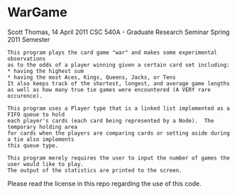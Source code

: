 WarGame
=======
Scott Thomas, 14 April 2011
  CSC 540A - Graduate Research Seminar
	Spring 2011 Semester
	
	This program plays the card game "war" and makes some experimental observations
	as to the odds of a player winning given a certain card set including:
	* having the highest sum
	* having the most Aces, Kings, Queens, Jacks, or Tens
	It also keeps track of the shortest, longest, and average game lengths
	as well as how many true tie games were encountered (A VERY rare occurence).
	
	This program uses a Player type that is a linked list implemented as a FIFO queue to hold
	each player's cards (each card being represented by a Node).  The temporary holding area
	for cards when the players are comparing cards or setting aside during a tie also implements
	this queue type.
	
	This program merely requires the user to input the number of games the user would like to play.
	The	output of the statistics are printed to the screen.

Please read the license in this repo regarding the use of this code.
